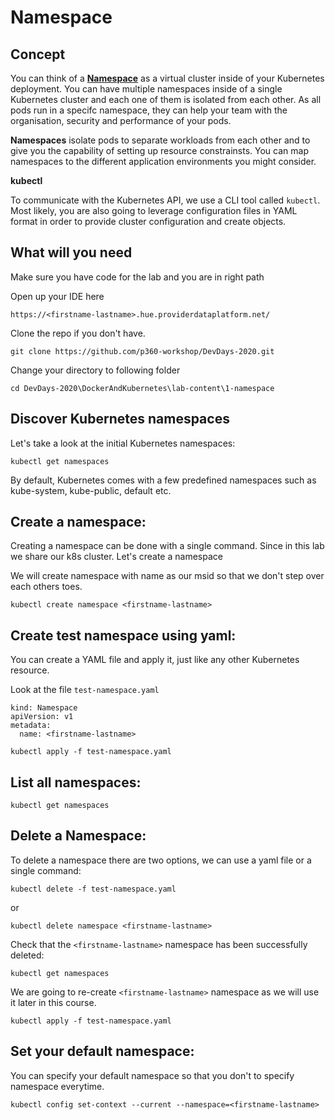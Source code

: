 # Namespace

## Concept

You can think of a [**Namespace**](https://kubernetes.io/docs/concepts/overview/working-with-objects/namespaces/) as a virtual cluster inside of your Kubernetes deployment. You can have multiple namespaces inside of a single Kubernetes cluster and each one of them is isolated from each other. As all pods run in a specifc namespace, they can help your team with the organisation, security and performance of your pods.


**Namespaces** isolate pods to separate workloads from each other and to give you the capability of setting up resource constrainsts. You can map namespaces to the different application environments you might consider. 

**kubectl** 

To communicate with the Kubernetes API, we use a CLI tool called ```kubectl```. Most likely, you are also going to leverage configuration files in YAML format in order to provide cluster configuration and create objects.

## What will you need

Make sure you have code for the lab and you are in right path

Open up your IDE here

`https://<firstname-lastname>.hue.providerdataplatform.net/`

Clone the repo if you don't have.

`git clone https://github.com/p360-workshop/DevDays-2020.git`

Change your directory to following folder

`cd DevDays-2020\DockerAndKubernetes\lab-content\1-namespace`


## Discover Kubernetes namespaces 

Let's take a look at the initial Kubernetes namespaces:

`kubectl get namespaces`

By default, Kubernetes comes with a few predefined namespaces such as kube-system, kube-public, default etc.

## Create a namespace:

Creating a namespace can be done with a single command. Since in this lab we share our k8s cluster. Let's create a namespace
 
We will create namespace with name as our msid so that we don't step over each others toes. 

`kubectl create namespace <firstname-lastname>`


## Create test namespace using yaml:
You can create a YAML file and apply it, just like any other Kubernetes resource.

Look at the file `test-namespace.yaml`


```
kind: Namespace
apiVersion: v1
metadata:
  name: <firstname-lastname>
```



`kubectl apply -f test-namespace.yaml`

## List all namespaces:

`kubectl get namespaces`

## Delete a Namespace:

To delete a namespace there are two options, we can use a yaml file or a single command:

`kubectl delete -f test-namespace.yaml`

or
 
`kubectl delete namespace <firstname-lastname>`

Check that the `<firstname-lastname>` namespace has been successfully deleted:

`kubectl get namespaces`

We are  going to re-create   ```<firstname-lastname>``` namespace as we will use it later in this course.

`kubectl apply -f test-namespace.yaml`

## Set your default namespace:

You can specify your default namespace so that you don't to specify namespace everytime. 


`kubectl config set-context --current --namespace=<firstname-lastname>`

